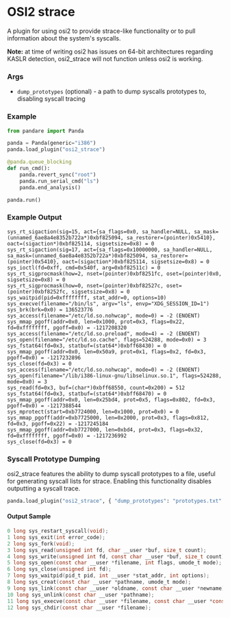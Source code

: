 # OSI2 strace

A plugin for using osi2 to provide strace-like functionality or to pull information about the system's syscalls.

**Note:** at time of writing osi2 has issues on 64-bit architectures regarding KASLR detection, osi2_strace will not function unless osi2 is working.

### Args

* `dump_prototypes` (optional) - a path to dump syscalls prototypes to, disabling syscall tracing

### Example

```py
from pandare import Panda

panda = Panda(generic="i386")
panda.load_plugin("osi2_strace")

@panda.queue_blocking
def run_cmd():
    panda.revert_sync("root")
    panda.run_serial_cmd("ls")
    panda.end_analysis()

panda.run()
```

### Example Output


```
sys_rt_sigaction(sig=15, act={sa_flags=0x0, sa_handler=NULL, sa_mask=(unnamed_6ae8a4e8352b722a*)0xbf825094, sa_restorer=(pointer)0x5410}, oact=(sigaction*)0xbf825114, sigsetsize=0x8) = 0
sys_rt_sigaction(sig=17, act={sa_flags=0x10000000, sa_handler=NULL, sa_mask=(unnamed_6ae8a4e8352b722a*)0xbf825094, sa_restorer=(pointer)0x5410}, oact=(sigaction*)0xbf825114, sigsetsize=0x8) = 0
sys_ioctl(fd=0xff, cmd=0x540f, arg=0xbf82511c) = 0
sys_rt_sigprocmask(how=2, nset=(pointer)0xbf8251fc, oset=(pointer)0x0, sigsetsize=0x8) = 0
sys_rt_sigprocmask(how=0, nset=(pointer)0xbf82527c, oset=(pointer)0xbf8252fc, sigsetsize=0x8) = 0
sys_waitpid(pid=0xffffffff, stat_addr=0, options=10)
sys_execve(filename="/bin/ls", argv="ls", envp="XDG_SESSION_ID=1")
sys_brk(brk=0x0) = 136523776
sys_access(filename="/etc/ld.so.nohwcap", mode=0) = -2 (ENOENT)
sys_mmap_pgoff(addr=0x0, len=0x1000, prot=0x3, flags=0x22, fd=0xffffffff, pgoff=0x0) = -1217208320
sys_access(filename="/etc/ld.so.preload", mode=4) = -2 (ENOENT)
sys_open(filename="/etc/ld.so.cache", flags=524288, mode=0x0) = 3
sys_fstat64(fd=0x3, statbuf=(stat64*)0xbff68430) = 0
sys_mmap_pgoff(addr=0x0, len=0x50a9, prot=0x1, flags=0x2, fd=0x3, pgoff=0x0) = -1217232896
sys_close(fd=0x3) = 0
sys_access(filename="/etc/ld.so.nohwcap", mode=0) = -2 (ENOENT)
sys_open(filename="/lib/i386-linux-gnu/libselinux.so.1", flags=524288, mode=0x0) = 3
sys_read(fd=0x3, buf=(char*)0xbff68550, count=0x200) = 512
sys_fstat64(fd=0x3, statbuf=(stat64*)0xbff68470) = 0
sys_mmap_pgoff(addr=0x0, len=0x25bd4, prot=0x5, flags=0x802, fd=0x3, pgoff=0x0) = -1217388544
sys_mprotect(start=0xb7724000, len=0x1000, prot=0x0) = 0
sys_mmap_pgoff(addr=0xb7725000, len=0x2000, prot=0x3, flags=0x812, fd=0x3, pgoff=0x22) = -1217245184
sys_mmap_pgoff(addr=0xb7727000, len=0xbd4, prot=0x3, flags=0x32, fd=0xffffffff, pgoff=0x0) = -1217236992
sys_close(fd=0x3) = 0
```

### Syscall Prototype Dumping

osi2_strace features the ability to dump syscall prototypes to a file, useful for
generating syscall lists for strace. Enabling this functionality disables outputting
a syscall trace.

```py
panda.load_plugin("osi2_strace", { "dump_prototypes": "prototypes.txt" })
```

#### Output Sample

```c
0 long sys_restart_syscall(void);
1 long sys_exit(int error_code);
2 long sys_fork(void);
3 long sys_read(unsigned int fd, char __user *buf, size_t count);
4 long sys_write(unsigned int fd, const char __user *buf, size_t count);
5 long sys_open(const char __user *filename, int flags, umode_t mode);
6 long sys_close(unsigned int fd);
7 long sys_waitpid(pid_t pid, int __user *stat_addr, int options);
8 long sys_creat(const char __user *pathname, umode_t mode);
9 long sys_link(const char __user *oldname, const char __user *newname);
10 long sys_unlink(const char __user *pathname);
11 long sys_execve(const char __user *filename, const char __user *const __user *argv, const char __user *const __user *envp);
12 long sys_chdir(const char __user *filename);
```
